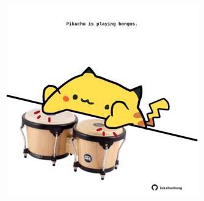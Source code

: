 <!-- built at 22/02/2024, 01:20:45 UTC -->
<p align="center">
  <img width="500" height="500" src="./ReadmeImage.svg">
</p>
